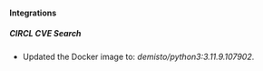 #### Integrations
##### CIRCL CVE Search
- Updated the Docker image to: *demisto/python3:3.11.9.107902*.
